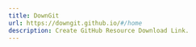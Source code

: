 ```yaml
---
title: DownGit
url: https://downgit.github.io/#/home
description: Create GitHub Resource Download Link.
---
```

